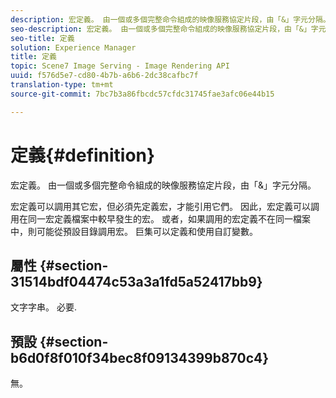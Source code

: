 ```yaml
---
description: 宏定義。 由一個或多個完整命令組成的映像服務協定片段，由「&」字元分隔。
seo-description: 宏定義。 由一個或多個完整命令組成的映像服務協定片段，由「&」字元分隔。
seo-title: 定義
solution: Experience Manager
title: 定義
topic: Scene7 Image Serving - Image Rendering API
uuid: f576d5e7-cd80-4b7b-a6b6-2dc38cafbc7f
translation-type: tm+mt
source-git-commit: 7bc7b3a86fbcdc57cfdc31745fae3afc06e44b15

---
```



# 定義{#definition}

宏定義。 由一個或多個完整命令組成的映像服務協定片段，由「&amp;」字元分隔。

宏定義可以調用其它宏，但必須先定義宏，才能引用它們。 因此，宏定義可以調用在同一宏定義檔案中較早發生的宏。 或者，如果調用的宏定義不在同一檔案中，則可能從預設目錄調用宏。 巨集可以定義和使用自訂變數。

## 屬性 {#section-31514bdf04474c53a3a1fd5a52417bb9}

文字字串。 必要.

## 預設 {#section-b6d0f8f010f34bec8f09134399b870c4}

無。

